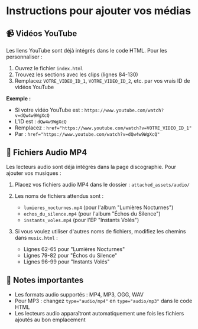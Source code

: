 # Instructions pour ajouter vos médias

## 📹 Vidéos YouTube

Les liens YouTube sont déjà intégrés dans le code HTML. Pour les personnaliser :

1. Ouvrez le fichier `index.html`
2. Trouvez les sections avec les clips (lignes 84-130)
3. Remplacez `VOTRE_VIDEO_ID_1`, `VOTRE_VIDEO_ID_2`, etc. par vos vrais ID de vidéos YouTube

**Exemple :**
- Si votre vidéo YouTube est : `https://www.youtube.com/watch?v=dQw4w9WgXcQ`
- L'ID est : `dQw4w9WgXcQ`
- Remplacez : `href="https://www.youtube.com/watch?v=VOTRE_VIDEO_ID_1"` 
- Par : `href="https://www.youtube.com/watch?v=dQw4w9WgXcQ"`

## 🎵 Fichiers Audio MP4

Les lecteurs audio sont déjà intégrés dans la page discographie. Pour ajouter vos musiques :

1. Placez vos fichiers audio MP4 dans le dossier : `attached_assets/audio/`
2. Les noms de fichiers attendus sont :
   - `lumieres_nocturnes.mp4` (pour l'album "Lumières Nocturnes")
   - `echos_du_silence.mp4` (pour l'album "Échos du Silence")
   - `instants_voles.mp4` (pour l'EP "Instants Volés")

3. Si vous voulez utiliser d'autres noms de fichiers, modifiez les chemins dans `music.html` :
   - Lignes 62-65 pour "Lumières Nocturnes"
   - Lignes 79-82 pour "Échos du Silence"
   - Lignes 96-99 pour "Instants Volés"

## 📝 Notes importantes

- Les formats audio supportés : MP4, MP3, OGG, WAV
- Pour MP3 : changez `type="audio/mp4"` en `type="audio/mp3"` dans le code HTML
- Les lecteurs audio apparaîtront automatiquement une fois les fichiers ajoutés au bon emplacement
